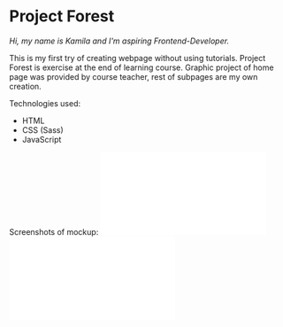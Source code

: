 # Project Forest

_Hi, 
my name is Kamila and I'm aspiring Frontend-Developer._

This is my first try of creating webpage without using tutorials. 
Project Forest is exercise at the end of learning course. Graphic project of home page was provided by course teacher, rest of subpages are my own creation. 

Technologies used:
* HTML
* CSS (Sass)
* JavaScript

Screenshots of mockup:
![Screenshot of mockup of home page Forest](/dist/img/screenshot1.pdf)
![Second screenshot of mockup of home page Forest](/dist/img/screenshot2.pdf)



